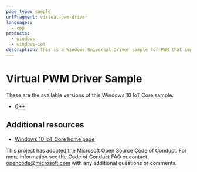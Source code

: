 ```yaml
---
page_type: sample
urlFragment: virtual-pwm-driver
languages:
  - cpp
products:
  - windows
  - windows-iot
description: This is a Windows Universal Driver sample for PWM that implements the PWM DDI.
---
```


# Virtual PWM Driver Sample

These are the available versions of this Windows 10 IoT Core sample:

*	[C++](./VirtualPWM/README.md)

## Additional resources

*	[Windows 10 IoT Core home page](https://developer.microsoft.com/en-us/windows/iot/)

This project has adopted the Microsoft Open Source Code of Conduct. For more information see the Code of Conduct FAQ or contact <opencode@microsoft.com> with any additional questions or comments.

